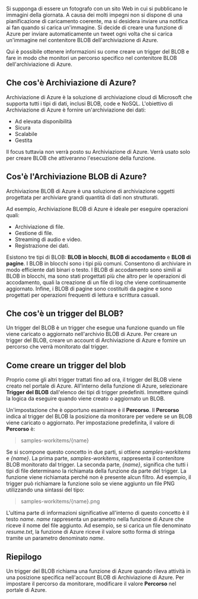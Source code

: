 Si supponga di essere un fotografo con un sito Web in cui si pubblicano le immagini della giornata. A causa dei molti impegni non si dispone di una pianificazione di caricamento coerente, ma si desidera inviare una notifica ai fan quando si carica un'immagine. Si decide di creare una funzione di Azure per inviare automaticamente un tweet ogni volta che si carica un'immagine nel contenitore BLOB dell'archiviazione di Azure.

Qui è possibile ottenere informazioni su come creare un trigger del BLOB e fare in modo che monitori un percorso specifico nel contenitore BLOB dell'archiviazione di Azure.

## <a name="what-is-azure-storage"></a>Che cos'è Archiviazione di Azure?

Archiviazione di Azure è la soluzione di archiviazione cloud di Microsoft che supporta tutti i tipi di dati, inclusi BLOB, code e NoSQL. L'obiettivo di Archiviazione di Azure è fornire un'archiviazione dei dati:

- Ad elevata disponibilità
- Sicura
- Scalabile
- Gestita

Il focus tuttavia non verrà posto su Archiviazione di Azure. Verrà usato solo per creare BLOB che attiveranno l'esecuzione della funzione.

## <a name="what-is-azure-blob-storage"></a>Cos'è l'Archiviazione BLOB di Azure?

Archiviazione BLOB di Azure è una soluzione di archiviazione oggetti progettata per archiviare grandi quantità di dati non strutturati. 

Ad esempio, Archiviazione BLOB di Azure è ideale per eseguire operazioni quali:

- Archiviazione di file.
- Gestione di file.
- Streaming di audio e video.
- Registrazione dei dati.

Esistono tre tipi di BLOB: **BLOB in blocchi**, **BLOB di accodamento** e **BLOB di pagine**. I BLOB in blocchi sono i tipi più comuni. Consentono di archiviare in modo efficiente dati binari o testo. I BLOB di accodamento sono simili ai BLOB in blocchi, ma sono stati progettati più che altro per le operazioni di accodamento, quali la creazione di un file di log che viene continuamente aggiornato. Infine, i BLOB di pagine sono costituiti da pagine e sono progettati per operazioni frequenti di lettura e scrittura casuali.

## <a name="what-is-a-blob-trigger"></a>Che cos'è un trigger del BLOB?

Un trigger del BLOB è un trigger che esegue una funzione quando un file viene caricato o aggiornato nell'archivio BLOB di Azure. Per creare un trigger del BLOB, creare un account di Archiviazione di Azure e fornire un percorso che verrà monitorato dal trigger.

## <a name="how-to-create-a-blob-trigger"></a>Come creare un trigger del blob

Proprio come gli altri trigger trattati fino ad ora, il trigger del BLOB viene creato nel portale di Azure. All'interno della funzione di Azure, selezionare **Trigger del BLOB** dall'elenco dei tipi di trigger predefiniti. Immettere quindi la logica da eseguire quando viene creato o aggiornato un BLOB.

Un'impostazione che è opportuno esaminare è il **Percorso**. Il **Percorso** indica al trigger del BLOB la posizione da monitorare per vedere se un BLOB viene caricato o aggiornato. Per impostazione predefinita, il valore di **Percorso** è: 

> samples-workitems/{name}

Se si scompone questo concetto in due parti, si ottiene *samples-workitems* e *{name}*. La prima parte, *samples-workitems*, rappresenta il contenitore BLOB monitorato dal trigger. La seconda parte, *{name}*, significa che tutti i tipi di file determinano la richiamata della funzione da parte del trigger. La funzione viene richiamata perché non è presente alcun filtro. Ad esempio, il trigger può richiamare la funzione solo se viene aggiunto un file PNG utilizzando una sintassi del tipo:

> samples-workitems/{name}.png

L'ultima parte di informazioni significative all'interno di questo concetto è il testo *name*. *name* rappresenta un parametro nella funzione di Azure che riceve il nome del file aggiunto. Ad esempio, se si carica un file denominato *resume.txt*, la funzione di Azure riceve il valore sotto forma di stringa tramite un parametro denominato *name*.

## <a name="summary"></a>Riepilogo

Un trigger del BLOB richiama una funzione di Azure quando rileva attività in una posizione specifica nell'account BLOB di Archiviazione di Azure. Per impostare il percorso da monitorare, modificare il valore **Percorso** nel portale di Azure.
